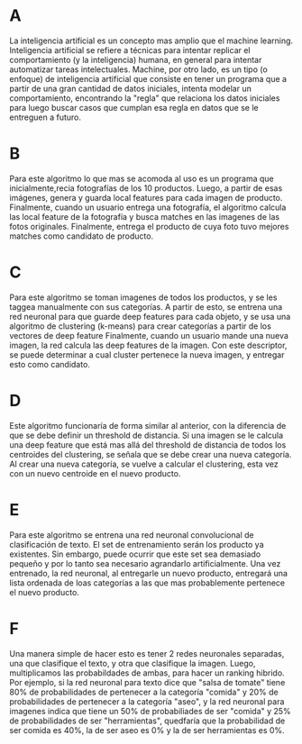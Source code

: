 # A
La inteligencia artificial es un concepto mas amplio que el machine learning. Inteligencia artificial se refiere a técnicas para intentar replicar el comportamiento (y la inteligencia) humana, en general para intentar automatizar tareas intelectuales. Machine, por otro lado, es un tipo (o enfoque) de inteligencia artificial que consiste en tener un programa que a partir de una gran cantidad de datos iniciales, intenta modelar un comportamiento, encontrando la "regla" que relaciona los datos iniciales para luego buscar casos que cumplan esa regla en datos que se le entreguen a futuro.

# B
Para este algoritmo lo que mas se acomoda al uso es un programa que inicialmente,recia fotografías de los 10 productos. Luego, a partir de esas imágenes, genera y guarda local features para cada imagen de producto. 
Finalmente, cuando un usuario entrega una fotografía, el algoritmo calcula las local feature de la fotografía y busca matches en las imagenes de las fotos originales. Finalmente, entrega el producto de cuya foto tuvo mejores matches como candidato de producto.

# C
Para este algoritmo se toman imagenes de todos los productos, y se les taggea manualmente con sus categorías. A partir de esto, se entrena una red neuronal para que guarde deep features para cada objeto, y se usa una algoritmo de clustering (k-means) para crear categorías a partir de los vectores de deep feature
Finalmente, cuando un usuario mande una nueva imagen, la red calcula las deep features de la imagen. Con este descriptor, se puede determinar a cual cluster pertenece la nueva imagen, y entregar esto como candidato.

# D
Este algoritmo funcionaría de forma similar al anterior, con la diferencia de que se debe definir un threshold de distancia. Si una imagen se le calcula una deep feature que está mas allá del threshold de distancia de todos los centroides del clustering, se señala que se debe crear una nueva categoría. Al crear una nueva categoría, se vuelve a calcular el clustering, esta vez con un nuevo centroide en el nuevo producto.

# E
Para este algoritmo se entrena una red neuronal convolucional de clasificación de texto. El set de entrenamiento serán los producto ya existentes. Sin embargo, puede ocurrir que este set sea demasiado pequeño y por lo tanto sea necesario agrandarlo artificialmente. Una vez entrenado, la red neuronal, al entregarle un nuevo producto, entregará una lista ordenada de loas categorías a las que mas probablemente pertenece el nuevo producto.
# F
Una manera simple de hacer esto es tener 2 redes neuronales separadas, una que clasifique el texto, y otra que clasifique la imagen. Luego, multiplicamos las probabildades de ambas, para hacer un ranking hibrido. Por ejemplo, si la red neuronal para texto dice que "salsa de tomate" tiene 80% de probabilidades de pertenecer a la categoría "comida" y 20% de probabilidades de pertenecer a la categoría "aseo", y la red neuronal para imagenes indica que tiene un 50% de probabiliades de ser "comida" y 25% de probabilidades de ser "herramientas", quedfaría que la probabilidad de ser comida es 40%, la de ser aseo es 0% y la de ser herramientas es 0%.